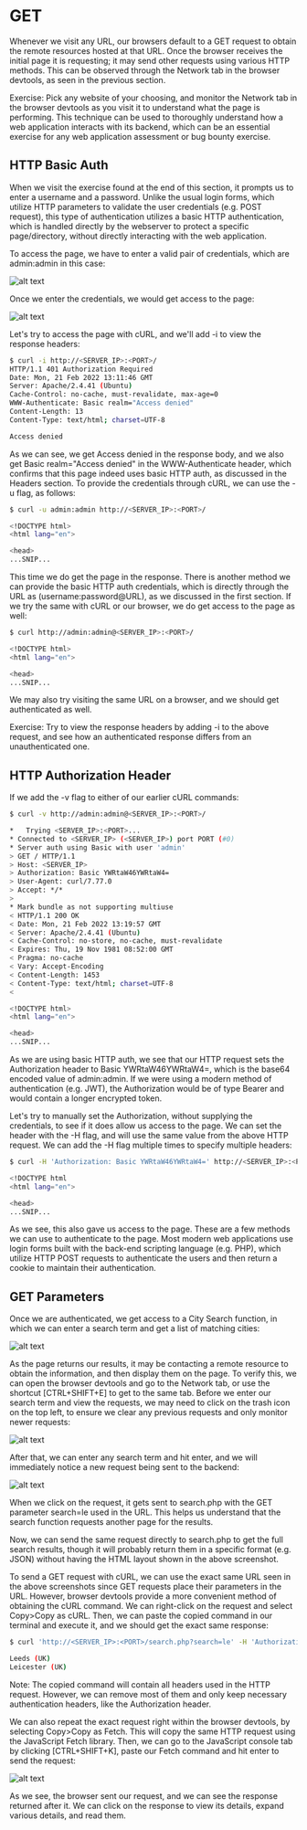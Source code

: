 # GET

Whenever we visit any URL, our browsers default to a GET request to obtain the remote resources hosted at that URL. Once the browser receives the initial page it is requesting; it may send other requests using various HTTP methods. This can be observed through the Network tab in the browser devtools, as seen in the previous section.

Exercise: Pick any website of your choosing, and monitor the Network tab in the browser devtools as you visit it to understand what the page is performing. This technique can be used to thoroughly understand how a web application interacts with its backend, which can be an essential exercise for any web application assessment or bug bounty exercise.

## HTTP Basic Auth

When we visit the exercise found at the end of this section, it prompts us to enter a username and a password. Unlike the usual login forms, which utilize HTTP parameters to validate the user credentials (e.g. POST request), this type of authentication utilizes a basic HTTP authentication, which is handled directly by the webserver to protect a specific page/directory, without directly interacting with the web application.

To access the page, we have to enter a valid pair of credentials, which are admin:admin in this case:

![alt text](/Images/image-114.png)

Once we enter the credentials, we would get access to the page:

![alt text](/Images/image-115.png)

Let's try to access the page with cURL, and we'll add -i to view the response headers:

```bash
$ curl -i http://<SERVER_IP>:<PORT>/
HTTP/1.1 401 Authorization Required
Date: Mon, 21 Feb 2022 13:11:46 GMT
Server: Apache/2.4.41 (Ubuntu)
Cache-Control: no-cache, must-revalidate, max-age=0
WWW-Authenticate: Basic realm="Access denied"
Content-Length: 13
Content-Type: text/html; charset=UTF-8

Access denied
```

As we can see, we get Access denied in the response body, and we also get Basic realm="Access denied" in the WWW-Authenticate header, which confirms that this page indeed uses basic HTTP auth, as discussed in the Headers section. To provide the credentials through cURL, we can use the -u flag, as follows:

```bash
$ curl -u admin:admin http://<SERVER_IP>:<PORT>/

<!DOCTYPE html>
<html lang="en">

<head>
...SNIP...
```

This time we do get the page in the response. There is another method we can provide the basic HTTP auth credentials, which is directly through the URL as (username:password@URL), as we discussed in the first section. If we try the same with cURL or our browser, we do get access to the page as well:

```bash
$ curl http://admin:admin@<SERVER_IP>:<PORT>/

<!DOCTYPE html>
<html lang="en">

<head>
...SNIP...
```

We may also try visiting the same URL on a browser, and we should get authenticated as well.

Exercise: Try to view the response headers by adding -i to the above request, and see how an authenticated response differs from an unauthenticated one.

## HTTP Authorization Header

If we add the -v flag to either of our earlier cURL commands:

```bash
$ curl -v http://admin:admin@<SERVER_IP>:<PORT>/

*   Trying <SERVER_IP>:<PORT>...
* Connected to <SERVER_IP> (<SERVER_IP>) port PORT (#0)
* Server auth using Basic with user 'admin'
> GET / HTTP/1.1
> Host: <SERVER_IP>
> Authorization: Basic YWRtaW46YWRtaW4=
> User-Agent: curl/7.77.0
> Accept: */*
>
* Mark bundle as not supporting multiuse
< HTTP/1.1 200 OK
< Date: Mon, 21 Feb 2022 13:19:57 GMT
< Server: Apache/2.4.41 (Ubuntu)
< Cache-Control: no-store, no-cache, must-revalidate
< Expires: Thu, 19 Nov 1981 08:52:00 GMT
< Pragma: no-cache
< Vary: Accept-Encoding
< Content-Length: 1453
< Content-Type: text/html; charset=UTF-8
<

<!DOCTYPE html>
<html lang="en">

<head>
...SNIP...
```

As we are using basic HTTP auth, we see that our HTTP request sets the Authorization header to Basic YWRtaW46YWRtaW4=, which is the base64 encoded value of admin:admin. If we were using a modern method of authentication (e.g. JWT), the Authorization would be of type Bearer and would contain a longer encrypted token.

Let's try to manually set the Authorization, without supplying the credentials, to see if it does allow us access to the page. We can set the header with the -H flag, and will use the same value from the above HTTP request. We can add the -H flag multiple times to specify multiple headers:

```bash
$ curl -H 'Authorization: Basic YWRtaW46YWRtaW4=' http://<SERVER_IP>:<PORT>/

<!DOCTYPE html
<html lang="en">

<head>
...SNIP...
```

As we see, this also gave us access to the page. These are a few methods we can use to authenticate to the page. Most modern web applications use login forms built with the back-end scripting language (e.g. PHP), which utilize HTTP POST requests to authenticate the users and then return a cookie to maintain their authentication.

## GET Parameters

Once we are authenticated, we get access to a City Search function, in which we can enter a search term and get a list of matching cities:

![alt text](/Images/image-116.png)

As the page returns our results, it may be contacting a remote resource to obtain the information, and then display them on the page. To verify this, we can open the browser devtools and go to the Network tab, or use the shortcut [CTRL+SHIFT+E] to get to the same tab. Before we enter our search term and view the requests, we may need to click on the trash icon on the top left, to ensure we clear any previous requests and only monitor newer requests:

![alt text](/Images/image-117.png)

After that, we can enter any search term and hit enter, and we will immediately notice a new request being sent to the backend:

![alt text](/Images/image-118.png)

When we click on the request, it gets sent to search.php with the GET parameter search=le used in the URL. This helps us understand that the search function requests another page for the results.

Now, we can send the same request directly to search.php to get the full search results, though it will probably return them in a specific format (e.g. JSON) without having the HTML layout shown in the above screenshot.

To send a GET request with cURL, we can use the exact same URL seen in the above screenshots since GET requests place their parameters in the URL. However, browser devtools provide a more convenient method of obtaining the cURL command. We can right-click on the request and select Copy>Copy as cURL. Then, we can paste the copied command in our terminal and execute it, and we should get the exact same response:

```bash
$ curl 'http://<SERVER_IP>:<PORT>/search.php?search=le' -H 'Authorization: Basic YWRtaW46YWRtaW4='

Leeds (UK)
Leicester (UK)
```

Note: The copied command will contain all headers used in the HTTP request. However, we can remove most of them and only keep necessary authentication headers, like the Authorization header.

We can also repeat the exact request right within the browser devtools, by selecting Copy>Copy as Fetch. This will copy the same HTTP request using the JavaScript Fetch library. Then, we can go to the JavaScript console tab by clicking [CTRL+SHIFT+K], paste our Fetch command and hit enter to send the request:

![alt text](image.png)

As we see, the browser sent our request, and we can see the response returned after it. We can click on the response to view its details, expand various details, and read them.
